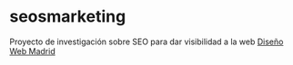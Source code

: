 # seosmarketing
Proyecto de investigación sobre SEO para dar visibilidad a la web <a href='https://seosmarketing.com/' rel='dofollow'>Diseño Web Madrid</a>
